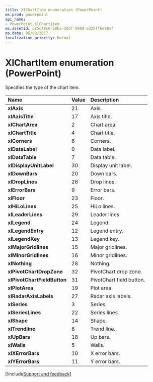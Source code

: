 ```yaml
---
title: XlChartItem enumeration (PowerPoint)
ms.prod: powerpoint
api_name:
- PowerPoint.XlChartItem
ms.assetid: b25cf8c6-58ba-2ddf-5000-a325ff6e98af
ms.date: 06/08/2017
localization_priority: Normal
---
```



# XlChartItem enumeration (PowerPoint)

Specifies the type of the chart item.



|Name|Value|Description|
|:-----|:-----|:-----|
|**xlAxis**|21|Axis.|
|**xlAxisTitle**|17|Axis title.|
|**xlChartArea**|2|Chart area.|
|**xlChartTitle**|4|Chart title.|
|**xlCorners**|6|Corners.|
|**xlDataLabel**|0|Data label.|
|**xlDataTable**|7|Data table.|
|**xlDisplayUnitLabel**|30|Display unit label.|
|**xlDownBars**|20|Down bars.|
|**xlDropLines**|26|Drop lines.|
|**xlErrorBars**|9|Error bars.|
|**xlFloor**|23|Floor.|
|**xlHiLoLines**|25|HiLo lines.|
|**xlLeaderLines**|29|Leader lines.|
|**xlLegend**|24|Legend.|
|**xlLegendEntry**|12|Legend entry.|
|**xlLegendKey**|13|Legend key.|
|**xlMajorGridlines**|15|Major gridlines.|
|**xlMinorGridlines**|16|Minor gridlines.|
|**xlNothing**|28|Nothing.|
|**xlPivotChartDropZone**|32|PivotChart drop zone.|
|**xlPivotChartFieldButton**|31|PivotChart field button.|
|**xlPlotArea**|19|Plot area.|
|**xlRadarAxisLabels**|27|Radar axis labels.|
|**xlSeries**|3|Series.|
|**xlSeriesLines**|22|Series lines.|
|**xlShape**|14|Shape.|
|**xlTrendline**|8|Trend line.|
|**xlUpBars**|18|Up bars.|
|**xlWalls**|5|Walls.|
|**xlXErrorBars**|10|X error bars.|
|**xlYErrorBars**|11|Y error bars.|

[!include[Support and feedback](~/includes/feedback-boilerplate.md)]